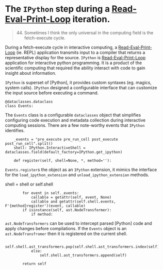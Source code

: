 # The `IPython` step during a [Read-Eval-Print-Loop] iteration.

> 44. Sometimes I think the only universal in the computing field is the fetch-execute cycle.
>     >

During a fetch-execute cycle in interactive computing, a [Read-Eval-Print-Loop] (ie. REPL) application transmits input to a compiler that returns a representative display for the source. `IPython` is [Read-Eval-Print-Loop] application for interactive python programming. It is a product of the scientific computing that
required the ability interact with code to gain insight about information.

`IPython` is superset of [Python], it provides custom syntaxes (eg. magics, system calls). `IPython` designed a configurable interface that can customize the input source before executing a command.

<!--

    import datetime, dataclasses, sys, IPython as python, IPython, nbconvert as export, collections, IPython as python, mistune as markdown, hashlib, functools, hashlib, jinja2.meta, ast
    exporter, shell = export.exporters.TemplateExporter(), python.get_ipython()
    modules = lambda:[x for x in sys.modules if '.' not in x and not str.startswith(x,'_')]

-->

    @dataclasses.dataclass
    class Events:

The `Events` class is a configurable `dataclasses` object that simplifies
configuring code execution and metadata collection during interactive computing
sessions.
There are a few note-worthy events that `IPython` identifies.

        _events = "pre_execute pre_run_cell post_execute post_run_cell".split()
        shell: IPython.InteractiveShell = dataclasses.field(default_factory=IPython.get_ipython)

        def register(self, shell=None, *, method=''):

`Events.register`s the object as an `IPython` extension, it mimics the interface for the `load_ipython_extension` and `unload_ipython_extension` methods.

shell = shell or self.shell

            for event in self._events:
                callable = getattr(self, event, None)
                callable and getattr(self.shell.events, F'{method}register')(event, callable)
            if isinstance(self, ast.NodeTransformer):
                if method:

`ast.NodeTransformers` can be used to intercept parsed [Python] code and apply changes before compilations. If the `Events` object
is an `ast.NodeTransfromer` then it is registered on the current shell.

                    self.shell.ast_transformers.pop(self.shell.ast_transformers.index(self))
                else:
                    self.shell.ast_transformers.append(self)

            return self

<!--

        unregister = functools.partialmethod(register, method='un')

-->

[read-eval-print-loop]: #
[perlisisms]: https://www.cs.yale.edu/homes/perlis-alan/quotes.html
